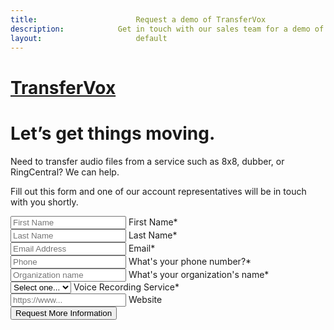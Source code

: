 ```yaml
---
title:						Request a demo of TransferVox
description:			Get in touch with our sales team for a demo of TransferVox
layout:						default
---
```


<div class="border-top border-primary border-top-4 fixed-top"></div>
<div class="min-vh-100 overflow-hidden">
  <div class="container-fluid pl-lg-0 pr-lg-0">
    <div class="row no-gutters">
      <div class="col-lg-6 col-md-12 col-12">
        <div class="p-xl-12 py-4 pr-xl-9 p-lg-8">
          <div class="d-flex justify-content-between mb-7 align-items-center">
            <a href="/">
              <h1 class="d-block text-black m-0 h3 font-weight-bolder">TransferVox</h1>
            </a>
            <!-- <span class="font-14 font-weight-bold text-dark">Call Us: +1 310.571.5210</span> -->
          </div>
          <div class="mb-10">
            <h1 class="display-4 mb-4">Let’s get things moving.</h1>
            <p class="lead">
              Need to transfer audio files from a service such as 8x8, dubber, or RingCentral? We can help.
            </p>
            <p>
              Fill out this form and one of our account representatives will be in touch with you shortly.
            </p>
          </div>
          <div id="form">
            <form
              action="https://formspree.io/f/xwkyaaop"
              method="post"
              id="mc-embedded-subscribe-form"
              name="mc-embedded-subscribe-form"
              class="row g-2"
              novalidate
            >
              <div class="form-floating mb-3 col-6">
                <input class="form-control" type="text" name="FNAME" id="mce-FNAME" placeholder="First Name" required="" />
                <label class="form-label" htmlFor="fname">First Name<span class="text-danger">*</span></label>
              </div>
              <div class="form-floating mb-3 col-6">
                <input class="form-control" type="text" name="LNAME" id="mce-LNAME" placeholder="Last Name" required="" />
                <label class="form-label" htmlFor="lname">Last Name<span class="text-danger">*</span></label>
              </div>
              <div class="form-floating mb-3">
                <input class="form-control" type="email" name="EMAIL" id="mce-EMAIL" placeholder="Email Address" required="" />
                <label class="form-label" htmlFor="email">Email<span class="text-danger">*</span></label>
              </div>
              <div class="form-floating mb-3">
                <input class="form-control" type="text" name="PHONE" id="mce-PHONE" placeholder="Phone" required="" />
                <label class="form-label" htmlFor="phone">What's your phone number?<span class="text-danger">*</span></label>
              </div>
              <div class="form-floating mb-3">
                <input class="form-control" type="text" name="ORGNAME" id="mce-ORGNAME" placeholder="Organization name" required="" />
                <label class="form-label" htmlFor="orgname">What's your organization's name<span class="text-danger">*</span></label>
              </div>
              <div class="form-floating mb-3">
                <select class="form-select" name="ORGTYPE" id="mce-ORGTYPE">
                  <option selected>Select one...</option>
                  <option defaultValue="8x8">8x8</option>
                  <option defaultValue="dubber">dubber</option>
                  <option defaultValue="RingCentral">RingCentral</option>
                  <option defaultValue="OrecX">OrecX</option>
                  <option defaultValue="Other">Other</option>
                </select>
                <label class="form-label" for="orgtype">Voice Recording Service<span class="text-danger">*</span></label>
              </div>
              <div class="form-floating mb-3">
                <input class="form-control" type="url" name="MMERGE6" id="mce-MMERGE6" placeholder="https://www..." required="" />
                <label class="form-label" htmlFor="MMERGE6">Website</label>
              </div>
              <div id="mce-responses" class="clear">
                <div class="response" id="mce-error-response" style="display: none;" ></div>
                <div class="response" id="mce-success-response" style="display: none;" ></div>
              </div>
              <div style="position: absolute; left: -5000px;" aria-hidden="true">
                <input type="text" name="b_f0d949cdf0a6a387f7b55a173_4f123ead61" tabindex="-1" defaultValue="" />
              </div>
              <div class="form-floating mb-3 mt-2 d-grid">
                <button type="submit" class="btn btn-primary" defaultValue="Request a call" name="subscribe" id="mc-embedded-subscribe">
                  Request More Information
                </button>
              </div>
            </form>
          </div>
        </div>
      </div>
    </div>
    <div 
      class="col-lg-6 d-lg-flex align-items-center d-none d-md-none d-lg-block w-50 min-vh-100 position-fixed bg-cover" 
      style="background-image: url(../assets/images/hero-bg.jpg); right: 0; top: 0"
    >
  </div>
</div>
